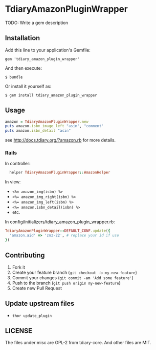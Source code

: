 # TdiaryAmazonPluginWrapper

TODO: Write a gem description

## Installation

Add this line to your application's Gemfile:

    gem 'tdiary_amazon_plugin_wrapper'

And then execute:

    $ bundle

Or install it yourself as:

    $ gem install tdiary_amazon_plugin_wrapper

## Usage

```ruby
amazon = TdiaryAmazonPluginWrapper.new
puts amazon.isbn_image_left "asin", "comment"
puts amazon.isbn_detail "asin"
```

see http://docs.tdiary.org/?amazon.rb for more details.

### Rails

In controller:

```ruby
  helper TdiaryAmazonPluginWrapper::AmazonHelper
```

In view:

* `<%= amazon_img(isbn) %>`
* `<%= amazon_img_right(isbn) %>`
* `<%= amazon_img_left(isbn) %>`
* `<%= amazon.isbn_detail(isbn) %>`
* etc.

In config/initializers/tdiary_amazon_plugin_wrapper.rb:

```ruby
TdiaryAmazonPluginWrapper::DEFAULT_CONF.update({
  'amazon.aid' => 'znz-22', # replace your id if use
})
```

## Contributing

1. Fork it
2. Create your feature branch (`git checkout -b my-new-feature`)
3. Commit your changes (`git commit -am 'Add some feature'`)
4. Push to the branch (`git push origin my-new-feature`)
5. Create new Pull Request

## Update upstream files

* `thor update_plugin`

## LICENSE

The files under misc are GPL-2 from tdiary-core.
And other files are MIT.
